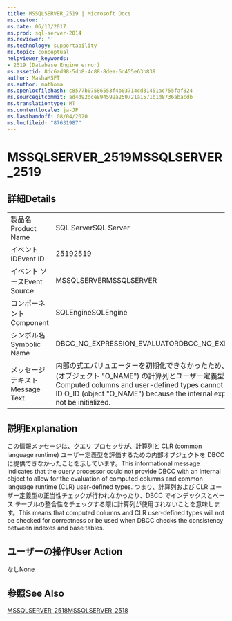 ```yaml
---
title: MSSQLSERVER_2519 | Microsoft Docs
ms.custom: ''
ms.date: 06/13/2017
ms.prod: sql-server-2014
ms.reviewer: ''
ms.technology: supportability
ms.topic: conceptual
helpviewer_keywords:
- 2519 (Database Engine error)
ms.assetid: 8dc6ad98-5db8-4c88-8dea-6d455e63b839
author: MashaMSFT
ms.author: mathoma
ms.openlocfilehash: c8577b07586553f4b03714cd31451ac755faf824
ms.sourcegitcommit: ad4d92dce894592a259721a1571b1d8736abacdb
ms.translationtype: MT
ms.contentlocale: ja-JP
ms.lasthandoff: 08/04/2020
ms.locfileid: "87631987"
---
```

# <a name="mssqlserver_2519"></a><span data-ttu-id="39071-102">MSSQLSERVER_2519</span><span class="sxs-lookup"><span data-stu-id="39071-102">MSSQLSERVER_2519</span></span>
    
## <a name="details"></a><span data-ttu-id="39071-103">詳細</span><span class="sxs-lookup"><span data-stu-id="39071-103">Details</span></span>  
  
|||  
|-|-|  
|<span data-ttu-id="39071-104">製品名</span><span class="sxs-lookup"><span data-stu-id="39071-104">Product Name</span></span>|<span data-ttu-id="39071-105">SQL Server</span><span class="sxs-lookup"><span data-stu-id="39071-105">SQL Server</span></span>|  
|<span data-ttu-id="39071-106">イベント ID</span><span class="sxs-lookup"><span data-stu-id="39071-106">Event ID</span></span>|<span data-ttu-id="39071-107">2519</span><span class="sxs-lookup"><span data-stu-id="39071-107">2519</span></span>|  
|<span data-ttu-id="39071-108">イベント ソース</span><span class="sxs-lookup"><span data-stu-id="39071-108">Event Source</span></span>|<span data-ttu-id="39071-109">MSSQLSERVER</span><span class="sxs-lookup"><span data-stu-id="39071-109">MSSQLSERVER</span></span>|  
|<span data-ttu-id="39071-110">コンポーネント</span><span class="sxs-lookup"><span data-stu-id="39071-110">Component</span></span>|<span data-ttu-id="39071-111">SQLEngine</span><span class="sxs-lookup"><span data-stu-id="39071-111">SQLEngine</span></span>|  
|<span data-ttu-id="39071-112">シンボル名</span><span class="sxs-lookup"><span data-stu-id="39071-112">Symbolic Name</span></span>|<span data-ttu-id="39071-113">DBCC_NO_EXPRESSION_EVALUATOR</span><span class="sxs-lookup"><span data-stu-id="39071-113">DBCC_NO_EXPRESSION_EVALUATOR</span></span>|  
|<span data-ttu-id="39071-114">メッセージ テキスト</span><span class="sxs-lookup"><span data-stu-id="39071-114">Message Text</span></span>|<span data-ttu-id="39071-115">内部の式エバリュエーターを初期化できなかったため、オブジェクト ID O_ID (オブジェクト "O_NAME") の計算列とユーザー定義型を確認できません。</span><span class="sxs-lookup"><span data-stu-id="39071-115">Computed columns and user-defined types cannot be checked for object ID O_ID (object "O_NAME") because the internal expression evaluator could not be initialized.</span></span>|  
  
## <a name="explanation"></a><span data-ttu-id="39071-116">説明</span><span class="sxs-lookup"><span data-stu-id="39071-116">Explanation</span></span>  
 <span data-ttu-id="39071-117">この情報メッセージは、クエリ プロセッサが、計算列と CLR (common language runtime) ユーザー定義型を評価するための内部オブジェクトを DBCC に提供できなかったことを示しています。</span><span class="sxs-lookup"><span data-stu-id="39071-117">This informational message indicates that the query processor could not provide DBCC with an internal object to allow for the evaluation of computed columns and common language runtime (CLR) user-defined types.</span></span> <span data-ttu-id="39071-118">つまり、計算列および CLR ユーザー定義型の正当性チェックが行われなかったり、DBCC でインデックスとベース テーブルの整合性をチェックする際に計算列が使用されないことを意味します。</span><span class="sxs-lookup"><span data-stu-id="39071-118">This means that computed columns and CLR user-defined types will not be checked for correctness or be used when DBCC checks the consistency between indexes and base tables.</span></span>  
  
## <a name="user-action"></a><span data-ttu-id="39071-119">ユーザーの操作</span><span class="sxs-lookup"><span data-stu-id="39071-119">User Action</span></span>  
 <span data-ttu-id="39071-120">なし</span><span class="sxs-lookup"><span data-stu-id="39071-120">None</span></span>  
  
## <a name="see-also"></a><span data-ttu-id="39071-121">参照</span><span class="sxs-lookup"><span data-stu-id="39071-121">See Also</span></span>  
 [<span data-ttu-id="39071-122">MSSQLSERVER_2518</span><span class="sxs-lookup"><span data-stu-id="39071-122">MSSQLSERVER_2518</span></span>](mssqlserver-2518-database-engine-error.md)  
  
  
